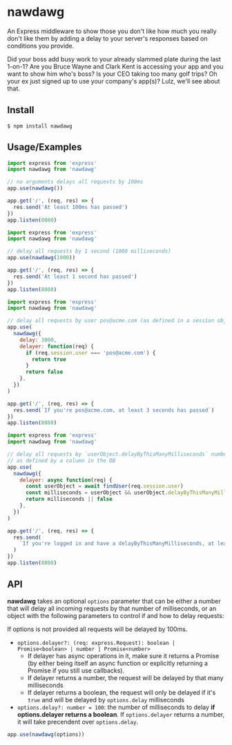 # nawdawg

An Express middleware to show those you don't like how much you really don't like them by adding a delay to your server's responses based on conditions you provide.

Did your boss add busy work to your already slammed plate during the last 1-on-1? Are you Bruce Wayne and Clark Kent is accessing your app and you want to show him who's boss? Is your CEO taking too many golf trips? Oh your ex just signed up to use your company's app(s)? Lulz, we'll see about that.

## Install

`$ npm install nawdawg`

## Usage/Examples

```js
import express from 'express'
import nawdawg from 'nawdawg'

// no arguments delays all requests by 100ms
app.use(nawdawg())

app.get('/', (req, res) => {
  res.send('At least 100ms has passed')
})
app.listen(8080)
```

```js
import express from 'express'
import nawdawg from 'nawdawg'

// delay all requests by 1 second (1000 milliseconds)
app.use(nawdawg(1000))

app.get('/', (req, res) => {
  res.send('At least 1 second has passed')
})
app.listen(8080)
```

```js
import express from 'express'
import nawdawg from 'nawdawg'

// delay all requests by user pos@acme.com (as defined in a session object on request) by 3 seconds
app.use(
  nawdawg({
    delay: 3000,
    delayer: function(req) {
      if (req.session.user === 'pos@acme.com') {
        return true
      }
      return false
    },
  })
)

app.get('/', (req, res) => {
  res.send(`If you're pos@acme.com, at least 3 seconds has passed`)
})
app.listen(8080)
```

```js
import express from 'express'
import nawdawg from 'nawdawg'

// delay all requests by `userObject.delayByThisManyMilliseconds` number of milliseconds
// as defined by a column in the DB
app.use(
  nawdawg({
    delayer: async function(req) {
      const userObject = await findUser(req.session.user)
      const milliseconds = userObject && userObject.delayByThisManyMilliseconds
      return milliseconds || false
    },
  })
)

app.get('/', (req, res) => {
  res.send(
    `If you're logged in and have a delayByThisManyMilliseconds, at least that many milliseconds has passed`
  )
})
app.listen(8080)
```

## API

**nawdawg** takes an optional `options` parameter that can be either a number that will delay all incoming requests by that number of milliseconds, or an object with the following parameters to control if and how to delay requests:

If options is not provided all requests will be delayed by 100ms.

- `options.delayer?: (req: express.Request): boolean | Promise<boolean> | number | Promise<number>`
  - If delayer has async operations in it, make sure it returns a Promise (by either being itself an async function or explicitly returning a Promise if you still use callbacks).
  - If delayer returns a number, the request will be delayed by that many milliseconds
  - If delayer returns a boolean, the request will only be delayed if it's `true` and will be delayed by `options.delay` milliseconds
- `options.delay?: number = 100`: the number of milliseconds to delay **if options.delayer returns a boolean**. If `options.delayer` returns a number, it will take precendent over `options.delay`.

```js
app.use(nawdawg(options))
```
